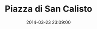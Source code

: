 --- 
layout: entry
title: Piazza di San Calisto
location: Rome, Italy
date_taken: March 2014
camera: Leica M9
lens: Leica Elmarit-M 28mm f/2.8 Asph
image: GRS-20140322-193517
date: 2014-03-23 23:09:00
category: notebook
excerpt:
tags: [bw, priest, cross, men, 20 to 70 years, religion, catholic, night, flash, expression]
---